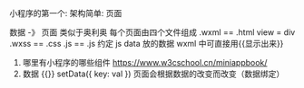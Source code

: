 小程序的第一个:
架构简单: 页面

数据 -》 页面
类似于奥利奥
每个页面由四个文件组成
.wxml  == .html  view = div
.wxss  == .css
.js    == .js
约定  js data 放的数据  wxml 中可直接用{{显示出来}}

1. 哪里有小程序的哪些组件
    https://www.w3cschool.cn/miniappbook/
2. 数据
    {{}}
    setData({
        key: val
    })
    页面会根据数据的改变而改变（数据绑定）